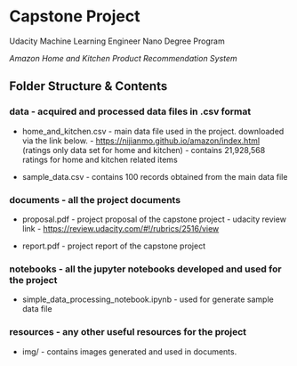 # Capstone Project
Udacity Machine Learning Engineer Nano Degree Program 

*Amazon Home and Kitchen Product Recommendation System*

## Folder Structure & Contents

### data - acquired and processed data files in .csv format
* home_and_kitchen.csv - main data file used in the project. downloaded via the link below. 
                               - https://nijianmo.github.io/amazon/index.html (ratings only data set for home and kitchen)
                               - contains 21,928,568 ratings for home and kitchen related items

* sample_data.csv - contains 100 records obtained from the main data file

### documents - all the project documents
* proposal.pdf - project proposal of the capstone project
                       - udacity review link - https://review.udacity.com/#!/rubrics/2516/view

* report.pdf -   project report of the capstone project

### notebooks - all the jupyter notebooks developed and used for the project
* simple_data_processing_notebook.ipynb - used for generate sample data file

### resources - any other useful resources for the project 
* img/ - contains images generated and used in documents. 
